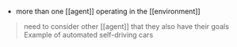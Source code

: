 - more than one [[agent]] operating in the [[environment]]

>need to consider other [[agent]] that they also have their goals
>Example of automated self-driving cars